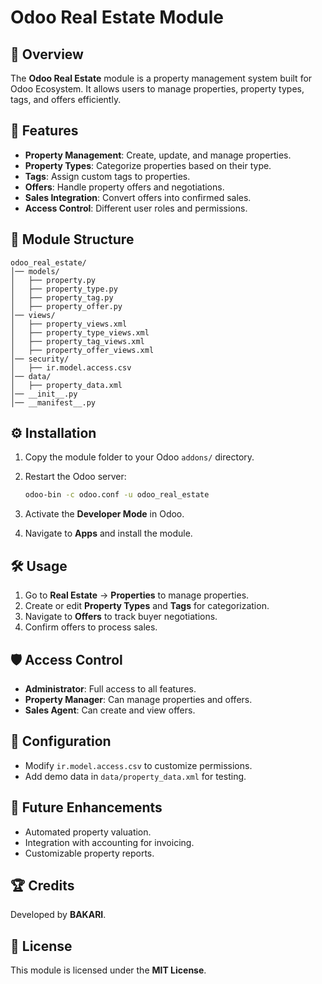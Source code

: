 # Odoo Real Estate Module

## 📌 Overview

The **Odoo Real Estate** module is a property management system built for Odoo Ecosystem. It allows users to manage properties, property types, tags, and offers efficiently.

## 🚀 Features

- **Property Management**: Create, update, and manage properties.
- **Property Types**: Categorize properties based on their type.
- **Tags**: Assign custom tags to properties.
- **Offers**: Handle property offers and negotiations.
- **Sales Integration**: Convert offers into confirmed sales.
- **Access Control**: Different user roles and permissions.

## 📂 Module Structure

```
odoo_real_estate/
│── models/
│   ├── property.py
│   ├── property_type.py
│   ├── property_tag.py
│   ├── property_offer.py
│── views/
│   ├── property_views.xml
│   ├── property_type_views.xml
│   ├── property_tag_views.xml
│   ├── property_offer_views.xml
│── security/
│   ├── ir.model.access.csv
│── data/
│   ├── property_data.xml
│── __init__.py
│── __manifest__.py
```

## ⚙️ Installation

1. Copy the module folder to your Odoo `addons/` directory.
2. Restart the Odoo server:

   ```sh
   odoo-bin -c odoo.conf -u odoo_real_estate
   ```

3. Activate the **Developer Mode** in Odoo.
4. Navigate to **Apps** and install the module.

## 🛠 Usage

1. Go to **Real Estate** → **Properties** to manage properties.
2. Create or edit **Property Types** and **Tags** for categorization.
3. Navigate to **Offers** to track buyer negotiations.
4. Confirm offers to process sales.

## 🛡 Access Control

- **Administrator**: Full access to all features.
- **Property Manager**: Can manage properties and offers.
- **Sales Agent**: Can create and view offers.

## 📝 Configuration

- Modify `ir.model.access.csv` to customize permissions.
- Add demo data in `data/property_data.xml` for testing.

## 🎯 Future Enhancements

- Automated property valuation.
- Integration with accounting for invoicing.
- Customizable property reports.

## 🏆 Credits

Developed by **BAKARI**.

## 📄 License

This module is licensed under the **MIT License**.
